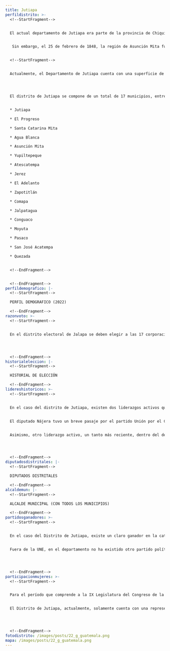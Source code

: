 ```yaml
---
title: Jutiapa
perfildistrito: >-
  <!--StartFragment-->


  El actual departamento de Jutiapa era parte de la provincia de Chiquimula, una de las 7 organizaciones territoriales de Guatemala en el año 1825 tras el proceso que anulaba la anexión a México y establecía la nueva organización administrativa del país. Esta provincia abarcaba gran parte del Oriente del país, conformándose por municipios de los actuales departamentos de El Progreso, Zacapa, Chiquimula, Jalapa y parte del actual Jutiapa. 


   Sin embargo, el 25 de febrero de 1848, la región de Asunción Mita fue segregada del departamento de Chiquimula y fue convertida en un departamento por sí mismo (Jutiapa); dividiéndola en tres distintos distritos: Jutiapa, Jalapa y Santa Rosa. Este último fue elevado a categoría de departamento en 1872, pero la condición de dependencia entre los distritos restantes se mantuvo. Fue hasta el año 1873 en el que, mediante el Decreto No. 107 del Gobierno de Justo Rufino Barrios, se decidió dividir el departamento de Jutiapa para mejorar su administración; constituyendo así los actuales departamentos de Jalapa y Jutiapa. 


  <!--StartFragment-->


  Actualmente, el Departamento de Jutiapa cuenta con una superficie de 3,216 km², y una población total de 488,395 habitantes. Estos se subdividen en un 51.14% de población urbana y el restante 48.86% de población rural. Asimismo, el departamento de Jalapa cuenta con una ligera mayoría de población femenina (51.42%) y predominantemente identificada como ladina (79.10%). La edad promedio del departamento es de 28 años, por lo que se puede catalogar como una de las áreas menos jóvenes del país. 




  El distrito de Jutiapa se compone de un total de 17 municipios, entre los que destaca la cabecera departamental del mismo nombre. Estas 17 unidades territoriales que componen el departamento son: 


  * Jutiapa

  * El Progreso

  * Santa Catarina Mita

  * Agua Blanca

  * Asunción Mita

  * Yupiltepeque

  * Atescatempa

  * Jerez

  * El Adelanto

  * Zapotitlán

  * Comapa

  * Jalpatagua

  * Conguaco

  * Moyuta

  * Pasaco

  * San José Acatempa

  * Quezada


  <!--EndFragment-->


  <!--EndFragment-->
perfildemografico: |-
  <!--StartFragment-->

  PERFIL DEMOGRAFICO (2022)

  <!--EndFragment-->
razonvoto: >-
  <!--StartFragment-->


  En el distrito electoral de Jalapa se deben elegir a las 17 corporaciones municipales (alcalde y síndicos) del departamento, correspondientes a los 17 municipios que componen el distrito. Asimismo, los ciudadanos del departamento deben elegir a 4 diputados distritales que les representarán en el Congreso de la República. 




  <!--EndFragment-->
historialeleccion: |-
  <!--StartFragment-->

  HISTORIAL DE ELECCIÓN

  <!--EndFragment-->
lidereshistoricos: >-
  <!--StartFragment-->


  En el caso del distrito de Jutiapa, existen dos liderazgos activos que se han destacado para el departamento; ambos dentro del Congreso de la República. El primero es el diputado Carlos Santiago Nájera Sagastume, quién ha sido diputado por el distrito de Jutiapa desde el año 2000. Nájera inició su carrera política con el partido Frente Republicano Guatemalteco -FRG-, siendo electo por el departamento de Jutiapa en el proceso electoral de 1999. Posteriormente, Nájera consolidó su reelección para el período del 2004 - 2008, siempre con las filas del FRG. No obstante, el entonces diputado del FRG, decidió cambiar de piel para el siguiente proceso electoral, eligiéndose como diputado distrital para el período de 2008 - 2012 como parte del entonces partido oficial, la Unidad Nacional de la Esperanza -UNE-. 


  El diputado Nájera tuvo un breve pasaje por el partido Unión por el Cambio Nacional -UCN-, mismo por el que fue reelecto en el proceso electoral del 2011. No obstante, el diputado del distrito de Jutiapa regresó a las filas de la UNE, esta vez para mantenerse y reelegirse tanto en los comicios del 2015 como en el proceso electoral de 2019. De ahí que Nájera sea uno de los diputados más antiguos en el Legislativo, así como uno de los liderazgos más consolidados a lo interno de una de las facciones de la UNE. Nájera ha tenido vinculaciones a casos penales como el “Asalto al Ministerio de Salud”, razón por la que el Ministerio Público ha solicitado el retiro de su derecho de antejuicio. No obstante, dichas solicitudes han sido rechazadas en varias ocasiones por la Corte Suprema de Justicia. 


  Asimismo, otro liderazgo activo, un tanto más reciente, dentro del departamento de Jutiapa, es el de la actual diputada por el partido FCN-Nación, Sandra Patricia Sandoval González. La diputada Sandoval ha formado parte de las últimas dos legislaturas (2016 - 2020 y 2020 - 2024) como miembro activo del partido FCN-Nación. Si bien su carrera política dentro del Congreso de la República no es tan longeva, Sandoval ha logrado destacar como parte de un liderazgo activo dentro del partido. Lo anterior se demostró luego de que la diputada Sandoval fuera electa como la Jefe de Bancada del partido FCN-Nación para el período 2022 - 2023. No obstante, otros diputados de la bancada han desconocido su liderazgo, razón por la que Sandoval se ha desligado de FCN-Nación, pasando a ser diputada independiente. 




  <!--EndFragment-->
diputadosdistritales: |-
  <!--StartFragment-->

  DIPUTADOS DISTRITALES

  <!--EndFragment-->
alcaldemun: |-
  <!--StartFragment-->

  ALCALDE MUNICIPAL (CON TODOS LOS MUNICIPIOS)

  <!--EndFragment-->
partidosganadores: >-
  <!--StartFragment-->


  En el caso del Distrito de Jutiapa, existe un claro ganador en la categoría de partido predominante en el distrito; el partido Unidad Nacional de la Esperanza - UNE- con una totalidad de xxx votos emitidos en el ínterim de los últimos tres procesos electorales. La UNE ha estado presente en Jutiapa en los últimos tres procesos electorales revisados, obteniendo al menos un asiento en el Legislativo durante este período; alcanzando esa cifra más baja durante el proceso electoral de 2015, frente a la explosión del partido LÍDER. Por su parte, para el proceso electoral de 2011, la UNE contó con un total de dos diputados electos para el departamento de Jutiapa. Posteriormente, en las elecciones de 2019, la UNE logró retomar su caudal electoral perdido en 2015, alcanzando nuevamente una totalidad de dos diputados electos por el distrito en cuestión. 


  Fuera de la UNE, en el departamento no ha existido otro partido político que pueda mantener su caudal político en el paso de un proceso electoral a otro. Durante los últimos tres procesos electorales, un total de otros cinco partidos políticos se han repartido los escaños restantes que se disputan en el distrito por cada elección. 




  <!--EndFragment-->
participacionmujeres: >-
  <!--StartFragment-->


  Para el período que comprende a la IX Legislatura del Congreso de la República de Guatemala (2020 - 2024), únicamente fueron electas 31 mujeres del total de 160 diputados que componen el hemiciclo parlamentario. Es decir, dicha Legislatura cuenta con un aproximado del 20% de representación política de la mujer; una de las cifras más bajas de representación femenina a nivel latinoamericano. 


  El Distrito de Jutiapa, actualmente, solamente cuenta con una representante femenina en el Congreso de la República. Dicha representante es la diputada Sandra Patricia Sandoval González, del partido FCN-Nación. En términos de su participación en los espacios de mayor toma de decisión (Comisiones de Trabajo, Jefaturas de Bloque o Junta Directiva del Congreso), la diputada en cuestión funge como la Jefe del Bloque de la bancada de FCN-Nación en el Congreso de la República. 




  <!--EndFragment-->
fotodistrito: /images/posts/22_g_guatemala.png
mapa: /images/posts/22_g_guatemala.png
---
```


